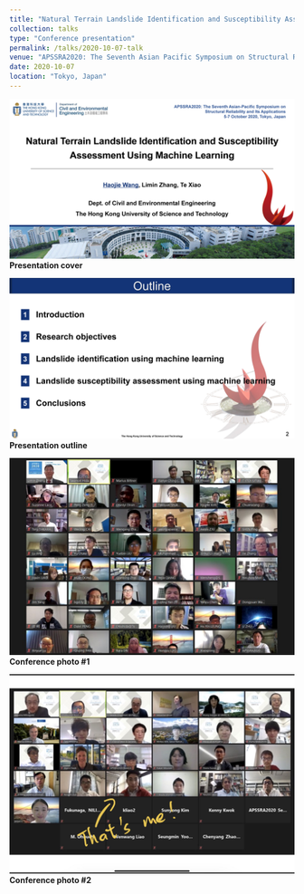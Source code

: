```yaml
---
title: "Natural Terrain Landslide Identification and Susceptibility Assessment Using Machine Learning"
collection: talks
type: "Conference presentation"
permalink: /talks/2020-10-07-talk
venue: "APSSRA2020: The Seventh Asian Pacific Symposium on Structural Reliability and Its Applications"
date: 2020-10-07
location: "Tokyo, Japan"
---
```


![Presentation cover](/images/Haojie%20WANG_APSSRA_Page_01.jpg)
**Presentation cover**

![Presentation outline](/images/Haojie%20WANG_APSSRA_Page_02.jpg)
**Presentation outline**

![Conference photo #1](/images/03_Susan_Lacasse_Lecture_01.JPG)
**Conference photo #1**

![Conference photo #2](/images/WeChat%20Image_20211208221241.jpg)
**Conference photo #2**
